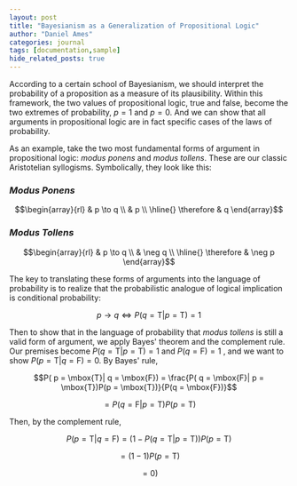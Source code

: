 ```yaml
---
layout: post
title: "Bayesianism as a Generalization of Propositional Logic"
author: "Daniel Ames"
categories: journal
tags: [documentation,sample]
hide_related_posts: true
---
```


According to a certain school of Bayesianism, we should interpret the probability of a proposition as a measure of its plausibility. Within this framework, the two values of propositional logic, true and false, become the two extremes of probability, $p = 1$ and $p = 0$. And we can show that all arguments in propositional logic are in fact specific cases of the laws of probability.

As an example, take the two most fundamental forms of argument in propositional logic: _modus ponens_ and _modus tollens_.  These are our classic Aristotelian syllogisms. Symbolically, they look like this:

### _Modus Ponens_
$$\begin{array}{rl}
    & p \to q \\
    & p \\
    \hline{}
    \therefore & q
  \end{array}$$

### _Modus Tollens_
$$\begin{array}{rl}
    & p \to q \\
    & \neg q \\
    \hline{}
    \therefore & \neg p
  \end{array}$$

The key to translating these forms of arguments into the language of probability is to realize that the probabilistic analogue of logical implication is conditional probability:

$$
p \to q \Longleftrightarrow P( q = \mbox{T}| p = \mbox{T}) = 1  
$$

Then to show that in the language of probability that _modus tollens_ is still a valid form of argument, we apply Bayes' theorem and the complement rule. Our premises become $P( q = \mbox{T}| p = \mbox{T}) = 1$ and $P(q = \mbox{F}) = 1$ , and we want to show $P( p = \mbox{T}| q = \mbox{F}) = 0$. By Bayes' rule,


$$P( p = \mbox{T}| q = \mbox{F}) = \frac{P( q = \mbox{F}| p = \mbox{T})P(p = \mbox{T})}{P(q = \mbox{F})}$$

$$= P( q = \mbox{F}| p = \mbox{T})P(p = \mbox{T})$$

Then, by the complement rule,

$$
P( p = \mbox{T}| q = \mbox{F}) =  (1 - P( q = \mbox{T}| p = \mbox{T}))P(p = \mbox{T})$$

$$= (1 - 1)P(p = \mbox{T})$$

$$= 0)$$







